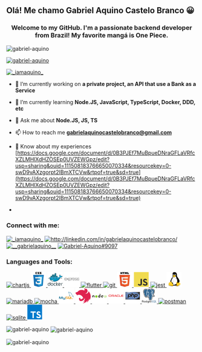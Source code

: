 ## Olá! Me chamo Gabriel Aquino Castelo Branco 😀

#### <h3 align="center">Welcome to my GitHub. I'm a passionate backend developer from Brazil! My favorite mangá is One Piece.</h3>

<p align="left"> <img src="https://komarev.com/ghpvc/?username=gabriel-aquino&label=Profile%20views&color=0e75b6&style=flat" alt="gabriel-aquino" /> </p>

<p align="left"> <a href="https://github.com/ryo-ma/github-profile-trophy"><img src="https://github-profile-trophy.vercel.app/?username=gabriel-aquino" alt="gabriel-aquino" /></a> </p>

<p align="left"> <a href="https://twitter.com/_iamaquino_" target="blank"><img src="https://img.shields.io/twitter/follow/_iamaquino_?logo=twitter&style=for-the-badge" alt="_iamaquino_" /></a> </p>

- 🔭 I’m currently working on **a private project, an API that use a Bank as a Service**

- 🌱 I’m currently learning **Node.JS, JavaScript, TypeScript, Docker, DDD, etc**

- 💬 Ask me about **Node.JS, JS, TS**

- 📫 How to reach me **gabrielaquinocastelobranco@gmail.com**

- 📄 Know about my experiences [https://docs.google.com/document/d/0B3PJEf7MuBpueDNraGFLaVRfcXZLMHlXdHZOSEp0UVZEWGpz/edit?usp=sharing&ouid=111508183766650070334&resourcekey=0-swD9vAXzgorpt2IBmXTCVw&rtpof=true&sd=true](https://docs.google.com/document/d/0B3PJEf7MuBpueDNraGFLaVRfcXZLMHlXdHZOSEp0UVZEWGpz/edit?usp=sharing&ouid=111508183766650070334&resourcekey=0-swD9vAXzgorpt2IBmXTCVw&rtpof=true&sd=true)
- 

<h3 align="left">Connect with me:</h3>
<p align="left">
<a href="https://twitter.com/_iamaquino_" target="blank"><img align="center" src="https://raw.githubusercontent.com/rahuldkjain/github-profile-readme-generator/master/src/images/icons/Social/twitter.svg" alt="_iamaquino_" height="30" width="40" /></a>
<a href="https://linkedin.com/in/http://linkedin.com/in/gabrielaquinocastelobranco/" target="blank"><img align="center" src="https://raw.githubusercontent.com/rahuldkjain/github-profile-readme-generator/master/src/images/icons/Social/linked-in-alt.svg" alt="http://linkedin.com/in/gabrielaquinocastelobranco/" height="30" width="40" /></a>
<a href="https://instagram.com/__gabrielaquino__" target="blank"><img align="center" src="https://raw.githubusercontent.com/rahuldkjain/github-profile-readme-generator/master/src/images/icons/Social/instagram.svg" alt="__gabrielaquino__" height="30" width="40" /></a>
<a href="https://discord.gg/Gabriel-Aquino#9097" target="blank"><img align="center" src="https://raw.githubusercontent.com/rahuldkjain/github-profile-readme-generator/master/src/images/icons/Social/discord.svg" alt="Gabriel-Aquino#9097" height="30" width="40" /></a>
</p>


<h3 align="left">Languages and Tools:</h3>
<p align="left"> <a href="https://www.chartjs.org" target="_blank" rel="noreferrer"> <img src="https://www.chartjs.org/media/logo-title.svg" alt="chartjs" width="40" height="40"/> </a> <a href="https://www.w3schools.com/css/" target="_blank" rel="noreferrer"> <img src="https://raw.githubusercontent.com/devicons/devicon/master/icons/css3/css3-original-wordmark.svg" alt="css3" width="40" height="40"/> </a> <a href="https://www.docker.com/" target="_blank" rel="noreferrer"> <img src="https://raw.githubusercontent.com/devicons/devicon/master/icons/docker/docker-original-wordmark.svg" alt="docker" width="40" height="40"/> </a> <a href="https://expressjs.com" target="_blank" rel="noreferrer"> <img src="https://raw.githubusercontent.com/devicons/devicon/master/icons/express/express-original-wordmark.svg" alt="express" width="40" height="40"/> </a> <a href="https://flutter.dev" target="_blank" rel="noreferrer"> <img src="https://www.vectorlogo.zone/logos/flutterio/flutterio-icon.svg" alt="flutter" width="40" height="40"/> </a> <a href="https://git-scm.com/" target="_blank" rel="noreferrer"> <img src="https://www.vectorlogo.zone/logos/git-scm/git-scm-icon.svg" alt="git" width="40" height="40"/> </a> <a href="https://www.w3.org/html/" target="_blank" rel="noreferrer"> <img src="https://raw.githubusercontent.com/devicons/devicon/master/icons/html5/html5-original-wordmark.svg" alt="html5" width="40" height="40"/> </a> <a href="https://developer.mozilla.org/en-US/docs/Web/JavaScript" target="_blank" rel="noreferrer"> <img src="https://raw.githubusercontent.com/devicons/devicon/master/icons/javascript/javascript-original.svg" alt="javascript" width="40" height="40"/> </a> <a href="https://jestjs.io" target="_blank" rel="noreferrer"> <img src="https://www.vectorlogo.zone/logos/jestjsio/jestjsio-icon.svg" alt="jest" width="40" height="40"/> </a> <a href="https://www.linux.org/" target="_blank" rel="noreferrer"> <img src="https://raw.githubusercontent.com/devicons/devicon/master/icons/linux/linux-original.svg" alt="linux" width="40" height="40"/> </a> <a href="https://mariadb.org/" target="_blank" rel="noreferrer"> <img src="https://www.vectorlogo.zone/logos/mariadb/mariadb-icon.svg" alt="mariadb" width="40" height="40"/> </a> <a href="https://mochajs.org" target="_blank" rel="noreferrer"> <img src="https://www.vectorlogo.zone/logos/mochajs/mochajs-icon.svg" alt="mocha" width="40" height="40"/> </a> <a href="https://www.mysql.com/" target="_blank" rel="noreferrer"> <img src="https://raw.githubusercontent.com/devicons/devicon/master/icons/mysql/mysql-original-wordmark.svg" alt="mysql" width="40" height="40"/> </a> <a href="https://nestjs.com/" target="_blank" rel="noreferrer"> <img src="https://raw.githubusercontent.com/devicons/devicon/master/icons/nestjs/nestjs-plain.svg" alt="nestjs" width="40" height="40"/> </a> <a href="https://nodejs.org" target="_blank" rel="noreferrer"> <img src="https://raw.githubusercontent.com/devicons/devicon/master/icons/nodejs/nodejs-original-wordmark.svg" alt="nodejs" width="40" height="40"/> </a> <a href="https://www.oracle.com/" target="_blank" rel="noreferrer"> <img src="https://raw.githubusercontent.com/devicons/devicon/master/icons/oracle/oracle-original.svg" alt="oracle" width="40" height="40"/> </a> <a href="https://www.php.net" target="_blank" rel="noreferrer"> <img src="https://raw.githubusercontent.com/devicons/devicon/master/icons/php/php-original.svg" alt="php" width="40" height="40"/> </a> <a href="https://www.postgresql.org" target="_blank" rel="noreferrer"> <img src="https://raw.githubusercontent.com/devicons/devicon/master/icons/postgresql/postgresql-original-wordmark.svg" alt="postgresql" width="40" height="40"/> </a> <a href="https://postman.com" target="_blank" rel="noreferrer"> <img src="https://www.vectorlogo.zone/logos/getpostman/getpostman-icon.svg" alt="postman" width="40" height="40"/> </a> <a href="https://www.sqlite.org/" target="_blank" rel="noreferrer"> <img src="https://www.vectorlogo.zone/logos/sqlite/sqlite-icon.svg" alt="sqlite" width="40" height="40"/> </a> <a href="https://www.typescriptlang.org/" target="_blank" rel="noreferrer"> <img src="https://raw.githubusercontent.com/devicons/devicon/master/icons/typescript/typescript-original.svg" alt="typescript" width="40" height="40"/> </a> </p>

<p><img align="left" src="https://github-readme-stats.vercel.app/api/top-langs?username=gabriel-aquino&show_icons=true&locale=en&layout=compact" alt="gabriel-aquino" /></p>

<p>&nbsp;<img align="center" src="https://github-readme-stats.vercel.app/api?username=gabriel-aquino&show_icons=true&locale=en" alt="gabriel-aquino" /></p>

<p><img align="center" src="https://github-readme-streak-stats.herokuapp.com/?user=gabriel-aquino&" alt="gabriel-aquino" /></p>
